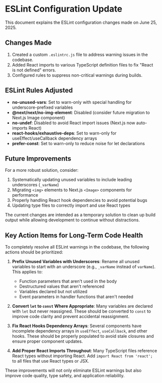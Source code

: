 # ESLint Configuration Update

This document explains the ESLint configuration changes made on June 25, 2025.

## Changes Made

1. Created a custom `.eslintrc.js` file to address warning issues in the codebase.
2. Added React imports to various TypeScript definition files to fix "React is not defined" errors.
3. Configured rules to suppress non-critical warnings during builds.

## ESLint Rules Adjusted

- **no-unused-vars**: Set to warn-only with special handling for underscore-prefixed variables
- **@next/next/no-img-element**: Disabled (consider future migration to Next.js Image component)
- **no-undef**: Disabled to avoid React import issues (Next.js now auto-imports React)
- **react-hooks/exhaustive-deps**: Set to warn-only for useEffect/useCallback dependency arrays
- **prefer-const**: Set to warn-only to reduce noise for let declarations

## Future Improvements

For a more robust solution, consider:

1. Systematically updating unused variables to include leading underscores (`_varName`)
2. Migrating `<img>` elements to Next.js `<Image>` components for performance
3. Properly handling React hook dependencies to avoid potential bugs
4. Updating type files to correctly import and use React types

The current changes are intended as a temporary solution to clean up build output while allowing
development to continue without distractions.

## Key Action Items for Long-Term Code Health

To completely resolve all ESLint warnings in the codebase, the following actions should be prioritized:

1. **Prefix Unused Variables with Underscores**: Rename all unused variables to start with an underscore (e.g., `_varName` instead of `varName`). This applies to:
   - Function parameters that aren't used in the body
   - Destructured values that aren't referenced
   - Variables declared but not utilized
   - Event parameters in handler functions that aren't needed

2. **Convert `let` to `const` Where Appropriate**: Many variables are declared with `let` but never reassigned. These should be converted to `const` to improve code clarity and prevent accidental reassignment.

3. **Fix React Hooks Dependency Arrays**: Several components have incomplete dependency arrays in `useEffect`, `useCallback`, and other hooks. These should be properly populated to avoid stale closures and ensure proper component updates.

4. **Add Proper React Imports Throughout**: Many TypeScript files reference React types without importing React. Add `import React from 'react';` to all files that use React types or JSX.

These improvements will not only eliminate ESLint warnings but also improve code quality, type safety, and application reliability.
